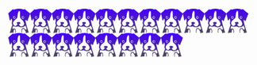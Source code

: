<a href="#"><img align="center" src="media/depup.png" alt="depup logo" width="44" loading="lazy"></a><a href="#"><img align="center" src="media/depup.png" alt="depup logo" width="44" loading="lazy"></a><a href="#"><img align="center" src="media/depup.png" alt="depup logo" width="44" loading="lazy"></a><a href="#"><img align="center" src="media/depup.png" alt="depup logo" width="44" loading="lazy"></a><a href="#"><img align="center" src="media/depup.png" alt="depup logo" width="44" loading="lazy"></a><a href="#"><img align="center" src="media/depup.png" alt="depup logo" width="44" loading="lazy"></a><a href="#"><img align="center" src="media/depup.png" alt="depup logo" width="44" loading="lazy"></a><a href="#"><img align="center" src="media/depup.png" alt="depup logo" width="44" loading="lazy"></a><a href="#"><img align="center" src="media/depup.png" alt="depup logo" width="44" loading="lazy"></a><a href="#"><img align="center" src="media/depup.png" alt="depup logo" width="44" loading="lazy"></a><a href="#"><img align="center" src="media/depup.png" alt="depup logo" width="44" loading="lazy"></a><a href="#"><img align="center" src="media/depup.png" alt="depup logo" width="44" loading="lazy"></a><a href="#"><img align="center" src="media/depup.png" alt="depup logo" width="44" loading="lazy"></a><a href="#"><img align="center" src="media/depup.png" alt="depup logo" width="44" loading="lazy"></a><a href="#"><img align="center" src="media/depup.png" alt="depup logo" width="44" loading="lazy"></a><a href="#"><img align="center" src="media/depup.png" alt="depup logo" width="44" loading="lazy"></a><a href="#"><img align="center" src="media/depup.png" alt="depup logo" width="44" loading="lazy"></a><a href="#"><img align="center" src="media/depup.png" alt="depup logo" width="44" loading="lazy"></a><a href="#"><img align="center" src="media/depup.png" alt="depup logo" width="44" loading="lazy"></a>
